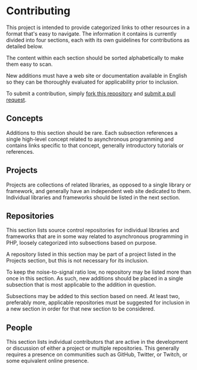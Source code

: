 # Contributing

This project is intended to provide categorized links to other resources in a
format that's easy to navigate. The information it contains is currently
divided into four sections, each with its own guidelines for contributions as
detailed below.

The content within each section should be sorted alphabetically to make them
easy to scan.

New additions must have a web site or documentation available in English so
they can be thoroughly evaluated for applicability prior to inclusion.

To submit a contribution, simply [fork this repository](https://help.github.com/articles/fork-a-repo/)
and [submit a pull request](https://help.github.com/articles/creating-a-pull-request/).

## Concepts

Additions to this section should be rare. Each subsection references a single
high-level concept related to asynchronous programming and contains links
specific to that concept, generally introductory tutorials or references.

## Projects

Projects are collections of related libraries, as opposed to a single library
or framework, and generally have an independent web site dedicated to them.
Individual libraries and frameworks should be listed in the next section.

## Repositories

This section lists source control repositories for individual libraries and
frameworks that are in some way related to asynchronous programming in PHP,
loosely categorized into subsections based on purpose.

A repository listed in this section may be part of a project listed in the
Projects section, but this is not necessary for its inclusion.

To keep the noise-to-signal ratio low, no repository may be listed more than
once in this section. As such, new additions should be placed in a single
subsection that is most applicable to the addition in question.

Subsections may be added to this section based on need. At least two,
preferably more, applicable repositories must be suggested for inclusion in a
new section in order for that new section to be considered.

## People

This section lists individual contributors that are active in the development
or discussion of either a project or multiple repositories. This generally
requires a presence on communities such as GitHub, Twitter, or Twitch, or some
equivalent online presence.
